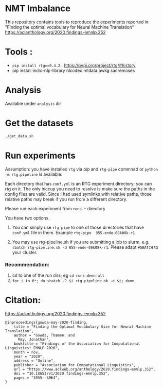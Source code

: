 
# NMT Imbalance

This repository contains tools to reproduce the experiments reported in "Finding the optimal vocabulary for Neural Machine Translation" https://aclanthology.org/2020.findings-emnlp.352

# Tools :
- `pip install rtg==0.4.2` : https://pypi.org/project/rtg/#history   
- pip install indic-nlp-library nlcodec mtdata awkg sacremoses 


# Analysis
Available under `analysis` dir

# Get the datasets 

```bash
./get_data.sh
```

# Run experiments

Assumption: you have installed `rtg` via pip and `rtg-pipe` commnad or `python -m rtg.pipeline` is available.

Each directory that has `conf.yml` is an RTG experiment directory; you can rtg on it.
The only hiccup you need to resolve is make sure the paths in the config files are valid.
Since I had used symlinks with relative paths, those relative paths may break if you run from a different directory.

Please run each experiment from `runs-*` directory

You have two options. 
1. You can simply use `rtg-pipe` to one of those directories that have `conf.yml` file in them.  Example `rtg-pipe 
055-ende-08k08k-r1`

2. You may use rtg-pipeline.sh if you are submitting a job to slurm, e.g. `sbatch rtg-pipeline.sh -d 055-ende-08k08k-r1`. 
Please adapt `#SBATCH` to your cluster. 

### Recommendation:

1. cd to one of the run dirs; eg `cd runs-deen-all`
2. `for i in 0*; do sbatch -J $i rtg-pipeline.sh -d $i; done `



# Citation: 

https://aclanthology.org/2020.findings-emnlp.352

```
@inproceedings{gowda-may-2020-finding,
    title = "Finding the Optimal Vocabulary Size for Neural Machine Translation",
    author = "Gowda, Thamme  and
      May, Jonathan",
    booktitle = "Findings of the Association for Computational Linguistics: EMNLP 2020",
    month = nov,
    year = "2020",
    address = "Online",
    publisher = "Association for Computational Linguistics",
    url = "https://www.aclweb.org/anthology/2020.findings-emnlp.352",
    doi = "10.18653/v1/2020.findings-emnlp.352",
    pages = "3955--3964",
}

```


